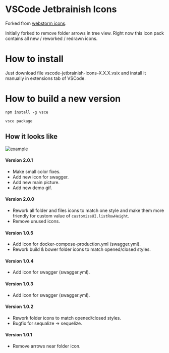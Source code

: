 # VSCode Jetbrainish Icons

Forked from [webstorm icons](https://github.com/pmsandhu/webstorm-icons).

Initially forked to remove folder arrows in tree view. Right now this icon pack contains all new / reworked / redrawn icons.

# How to install

Just download file vscode-jetbrainish-icons-X.X.X.vsix and install it manually in extensions tab of VSCode.

# How to build a new version

`npm install -g vsce`

`vsce package`

## How it looks like

![example](https://media.giphy.com/media/h3hqtlNeeoWzxhfgR4/giphy.gif)

#### Version 2.0.1

- Make small color fixes.
- Add new icon for swagger.
- Add new main picture.
- Add new demo gif.

#### Version 2.0.0

- Rework all folder and files icons to match one style and make them more friendly for custom value of `customizeUI.listRowHeight`.
- Remove unused icons.

#### Version 1.0.5

- Add icon for docker-compose-production.yml (swagger.yml).
- Rework build & bower folder icons to match opened/closed styles.

#### Version 1.0.4

- Add icon for swagger (swagger.yml).

#### Version 1.0.3

- Add icon for swagger (swagger.yml).

#### Version 1.0.2

- Rework folder icons to match opened/closed styles.
- Bugfix for sequalize -> sequelize.

#### Version 1.0.1

- Remove arrows near folder icon.
